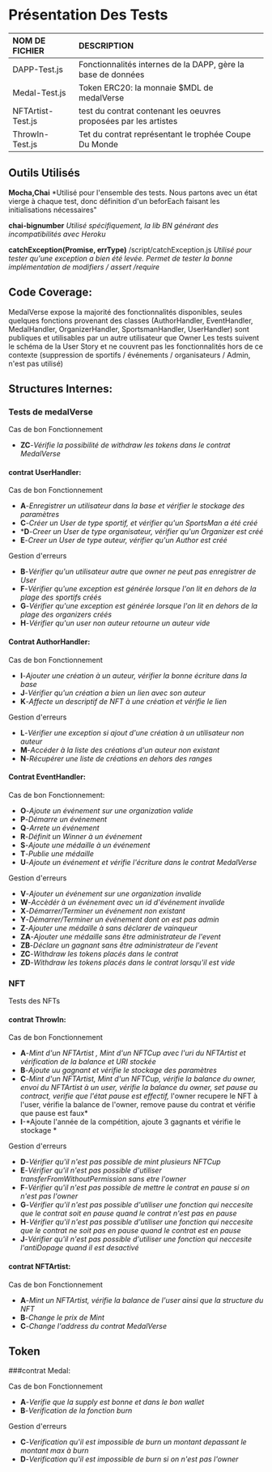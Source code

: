 # Présentation Des Tests
   
   
|NOM DE FICHIER|DESCRIPTION|
|:---|:---|
|DAPP-Test.js|Fonctionnalités internes de la DAPP, gère la base de données|
|Medal-Test.js|Token ERC20: la monnaie $MDL de medalVerse|
|NFTArtist-Test.js|test du contrat contenant les oeuvres proposées par les artistes|
|ThrowIn-Test.js|Tet du contrat représentant le trophée Coupe Du Monde|
   
   
## Outils Utilisés
   
   
**Mocha,Chai**
*Utilisé pour l'ensemble des tests.
Nous partons avec un état vierge à chaque test, donc définition d'un beforEach faisant les initialisations nécessaires"

**chai-bignumber**
*Utilisé spécifiquement, la lib BN générant des incompatibilités avec Heroku*

**catchException(Promise, errType)**  /script/catchException.js
*Utilisé pour tester qu'une exception a bien été levée. Permet de tester la bonne implémentation de modifiers / assert /require*


## Code Coverage:

MedalVerse expose la majorité des fonctionnalités disponibles, seules quelques fonctions provenant des classes (AuthorHandler, EventHandler, MedalHandler, OrganizerHandler, SportsmanHandler, UserHandler) sont publiques et utilisables par un autre utilisateur que Owner
Les tests suivent le schéma de la User Story et ne couvrent pas les fonctionnalités hors de ce contexte  (suppression de sportifs / événements / organisateurs / Admin, n'est pas utilisé)


## Structures Internes:
   
### Tests de medalVerse
   
Cas de bon Fonctionnement
  * **ZC**-*Vérifie la possibilité de withdraw les tokens dans le contrat MedalVerse*
   
#### contrat UserHandler:
   
Cas de bon Fonctionnement
  * **A**-*Enregistrer un utilisateur dans la base et vérifier le stockage des paramètres*
  * **C**-*Créer un User de type sportif, et vérifier qu'un SportsMan a été créé*
  * ***D**-*Creer un User de type organisateur, vérifier qu'un Organizer est créé*
  * **E**-*Creer un User de type auteur, vérifier qu'un Author est créé*
   
Gestion d'erreurs
  * **B**-*Vérifier qu'un utilisateur autre que owner ne peut pas enregistrer de User*
  * **F**-*Vérifier qu'une exception est générée lorsque l'on lit en dehors de la plage des sportifs créés*
  * **G**-*Vérifier qu'une exception est générée lorsque l'on lit en dehors de la plage des organizers créés*
  * **H**-*Vérifier qu'un user non auteur retourne un auteur vide*
   
#### Contrat AuthorHandler:
   
Cas de bon Fonctionnement
  * **I**-*Ajouter une création à un auteur, vérifier la bonne écriture dans la base*
  * **J**-*Vérifier qu'un création a bien un lien avec son auteur*
  * **K**-*Affecte un descriptif de NFT à une création et vérifie le lien*
   
Gestion d'erreurs
  * **L**-*Vérifier une exception si ajout d'une création à un utilisateur non auteur*
  * **M**-*Accéder à la liste des créations d'un auteur non existant*
  * **N**-*Récupérer une liste de créations en dehors des ranges*
   
#### Contrat EventHandler:
   
Cas de bon Fonctionnement:
  * **O**-*Ajoute un événement sur une organization valide*
  * **P**-*Démarre un événement*
  * **Q**-*Arrete un événement*
  * **R**-*Définit un Winner à un événement*
  * **S**-*Ajoute une médaille à un événement*
  * **T**-*Publie une médaille*
  * **U**-*Ajoute un événement et vérifie l'écriture dans le contrat MedalVerse*
   
Gestion d'erreurs
  * **V**-*Ajouter un événement sur une organization invalide*
  * **W**-*Accèdér à un événement avec un id d'événement invalide*
  * **X**-*Démarrer/Terminer un événement non existant*
  * **Y**-*Démarrer/Terminer un événement dont on est pas admin*
  * **Z**-*Ajouter une médaille à sans déclarer de vainqueur*
  * **ZA**-*Ajouter une médaille sans être administrateur de l'event*
  * **ZB**-*Déclare un gagnant sans être administrateur de l'event*
  * **ZC**-*Withdraw les tokens placés dans le contrat*
  * **ZD**-*Withdraw les tokens placés dans le contrat lorsqu'il est vide*
     
   
### NFT
   
Tests des NFTs
   
#### contrat ThrowIn: 
   
Cas de bon Fonctionnement
  * **A**-*Mint d'un NFTArtist , Mint d'un NFTCup avec l'uri du NFTArtist et vérification de la balance et URI stockée*
  * **B**-*Ajoute uu gagnant et vérifie le stockage des paramètres*
  * **C**-*Mint d'un NFTArtist, Mint d'un NFTCup, vérifie la balance du owner, envoi du NFTArtist à un user, vérifie la balance du owner, set pause au contract, verifie que l'état pause est effectif,*
    l'owner recupere le NFT à l'user, vérifie la balance de l'owner, remove pause du contrat et vérifie que pause est faux*
  * **I**-*Ajoute l'année de la compétition, ajoute 3 gagnants et vérifie le stockage *
   
   
Gestion d'erreurs
  * **D**-*Vérifier qu'il n'est pas possible de mint plusieurs NFTCup*
  * **E**-*Vérifier qu'il n'est pas possible d'utiliser transferFromWithoutPermission sans etre l'owner*
  * **F**-*Vérifier qu'il n'est pas possible de mettre le contrat en pause si on n'est pas l'owner*
  * **G**-*Vérifier qu'il n'est pas possible d'utiliser une fonction qui neccesite que le contrat soit en pause quand le contrat n'est pas en pause*
  * **H**-*Vérifier qu'il n'est pas possible d'utiliser une fonction qui neccesite que le contrat ne soit pas en pause quand le contrat est en pause*
  * **J**-*Vérifier qu'il n'est pas possible d'utiliser une fonction qui neccesite l'antiDopage quand il est desactivé*
   
#### contrat NFTArtist:
   
Cas de bon Fonctionnement
  * **A**-*Mint un NFTArtist, vérifie la balance de l'user ainsi que la structure du NFT*
  * **B**-*Change le prix de Mint*
  * **C**-*Change l'address du contrat MedalVerse*
   
   
   
## Token
   
   
###contrat Medal:
   
Cas de bon Fonctionnement
  * **A**-*Verifie que la supply est bonne et dans le bon wallet*
  * **B**-*Verification de la fonction burn*
   
Gestion d'erreurs
  * **C**-*Verification qu'il est impossible de burn un montant depassant le montant max à burn*
  * **D**-*Verification qu'il est impossible de burn si on n'est pas l'owner*
 
